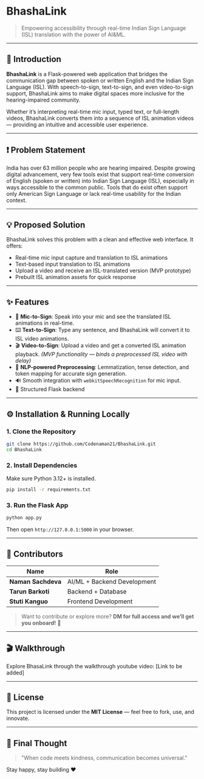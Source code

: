 # BhashaLink

> Empowering accessibility through real-time Indian Sign Language (ISL) translation with the power of AI&ML.

---

## 🧠 Introduction

**BhashaLink** is a Flask-powered web application that bridges the communication gap between spoken or written English and the Indian Sign Language (ISL). With speech-to-sign, text-to-sign, and even video-to-sign support, BhashaLink aims to make digital spaces more inclusive for the hearing-impaired community.

Whether it’s interpreting real-time mic input, typed text, or full-length videos, BhashaLink converts them into a sequence of ISL animation videos — providing an intuitive and accessible user experience.

---

## ❗ Problem Statement

India has over 63 million people who are hearing impaired. Despite growing digital advancement, very few tools exist that support real-time conversion of English (spoken or written) into Indian Sign Language (ISL), especially in ways accessible to the common public. Tools that do exist often support only American Sign Language or lack real-time usability for the Indian context.

---

## 💡 Proposed Solution

BhashaLink solves this problem with a clean and effective web interface. It offers:

* Real-time mic input capture and translation to ISL animations
* Text-based input translation to ISL animations
* Upload a video and receive an ISL-translated version (MVP prototype)
* Prebuilt ISL animation assets for quick response

---

## ✨ Features

* 🎤 **Mic-to-Sign**: Speak into your mic and see the translated ISL animations in real-time.
* ⌨️ **Text-to-Sign**: Type any sentence, and BhashaLink will convert it to ISL video animations.
* 🎬 **Video-to-Sign**: Upload a video and get a converted ISL animation playback. *(MVP functionality — binds a preprocessed ISL video with delay)*
* 🧠 **NLP-powered Preprocessing**: Lemmatization, tense detection, and token mapping for accurate sign generation.
* 🔊 Smooth integration with `webkitSpeechRecognition` for mic input.
* 📂 Structured Flask backend

---

## ⚙️ Installation & Running Locally

### 1. Clone the Repository

```bash
git clone https://github.com/Codenaman21/BhashaLink.git
cd BhashaLink
```

### 2. Install Dependencies

Make sure Python 3.12+ is installed.

```bash
pip install -r requirements.txt
```

### 3. Run the Flask App

```bash
python app.py
```

Then open `http://127.0.0.1:5000` in your browser.

---


## 👥 Contributors

| Name               | Role                        |
| ------------------ | --------------------------- |
| **Naman Sachdeva** | AI/ML + Backend Development |
| **Tarun Barkoti**  | Backend + Database          |
| **Stuti Kanguo**   | Frontend Development        |

> Want to contribute or explore more? **DM for full access and we’ll get you onboard!** 🚀

---

## 🎬 Walkthrough

Explore BhasaLink through the walkthrough youtube video: [Link to be added]

---

## 📝 License

This project is licensed under the **MIT License** — feel free to fork, use, and innovate.

---

## 🌈 Final Thought

> "When code meets kindness, communication becomes universal."

Stay happy, stay building ❤️
